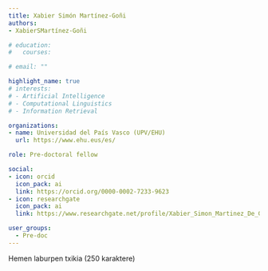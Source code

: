 ```yaml
---
title: Xabier Simón Martínez-Goñi
authors:
- XabierSMartínez-Goñi

# education:
#   courses:

# email: ""

highlight_name: true
# interests:
# - Artificial Intelligence
# - Computational Linguistics
# - Information Retrieval

organizations:
- name: Universidad del País Vasco (UPV/EHU)
  url: https://www.ehu.eus/es/

role: Pre-doctoral fellow

social:
- icon: orcid
  icon_pack: ai
  link: https://orcid.org/0000-0002-7233-9623
- icon: researchgate
  icon_pack: ai
  link: https://www.researchgate.net/profile/Xabier_Simon_Martinez_De_Goni

user_groups: 
  - Pre-doc
---
```


Hemen laburpen txikia (250 karaktere)
